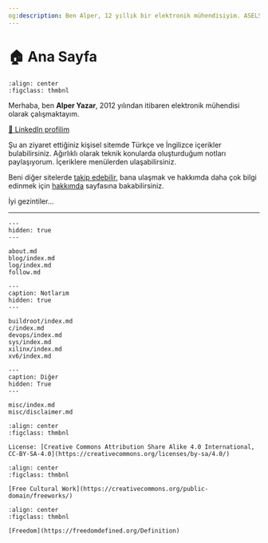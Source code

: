 ```yaml
---
og:description: Ben Alper, 12 yıllık bir elektronik mühendisiyim. ASELSAN'da çalışıyorum. Ağırlıklı gömülü sistemler ile ilgileniyorum.
---
```


# 🏠 Ana Sayfa

```{figure} me.png
:align: center
:figclass: thmbnl
```

Merhaba, ben **Alper Yazar**, 2012 yılından itibaren elektronik mühendisi olarak
çalışmaktayım.

[💼 LinkedIn profilim](https://www.linkedin.com/in/alperyazar)

Şu an ziyaret ettiğiniz kişisel sitemde Türkçe ve İngilizce içerikler
bulabilirsiniz. Ağırlıklı olarak teknik konularda oluşturduğum notları
paylaşıyorum. İçeriklere menülerden ulaşabilirsiniz.

Beni diğer sitelerde [takip edebilir](follow.md), bana ulaşmak ve hakkımda daha
çok bilgi edinmek için [hakkımda](about.md) sayfasına bakabilirsiniz.

İyi gezintiler…

---

```{toctree}
---
hidden: true
---

about.md
blog/index.md
log/index.md
follow.md
```

```{toctree}
---
caption: Notlarım
hidden: true
---

buildroot/index.md
c/index.md
devops/index.md
sys/index.md
xilinx/index.md
xv6/index.md
```

```{toctree}
---
caption: Diğer
hidden: True
---

misc/index.md
misc/disclaimer.md
```

```{figure} cc-by-sa.png
:align: center
:figclass: thmbnl

License: [Creative Commons Attribution Share Alike 4.0 International, CC-BY-SA-4.0](https://creativecommons.org/licenses/by-sa/4.0/)
```

```{figure} free-cultural-works.png
:align: center
:figclass: thmbnl

[Free Cultural Work](https://creativecommons.org/public-domain/freeworks/)
```

```{figure} freecontent.png
:align: center
:figclass: thmbnl

[Freedom](https://freedomdefined.org/Definition)
```
